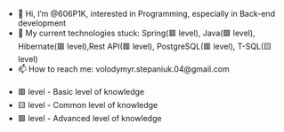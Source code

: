 <ul>
  <li>👋 Hi, I’m @606P1K, interested in Programming, especially in Back-end development</li>
  <li>👀 My current technologies stuck: Spring(🟥 level), Java(🟩 level), Hibernate(🟥 level),Rest API(🟥 level), PostgreSQL(🟥 level), T-SQL(🟨 level)</li>
  <li>📫 How to reach me: volodymyr.stepaniuk.04@gmail.com</li>
  <br>
  <li>🟥 level - Basic level of knowledge</li>
  <li>🟨 level - Common level of knowledge</li>
  <li>🟩 level - Advanced level of knowledge</li>
</ul>
